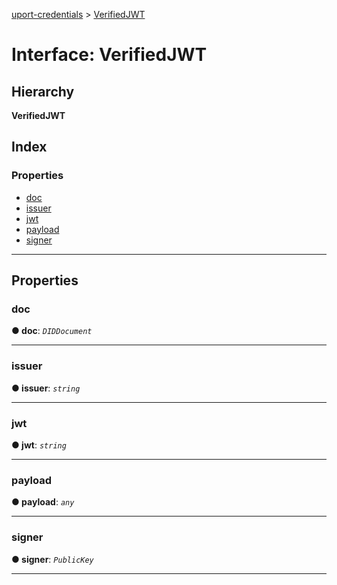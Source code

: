 [uport-credentials](../README.md) > [VerifiedJWT](../interfaces/verifiedjwt.md)

# Interface: VerifiedJWT

## Hierarchy

**VerifiedJWT**

## Index

### Properties

* [doc](verifiedjwt.md#doc)
* [issuer](verifiedjwt.md#issuer)
* [jwt](verifiedjwt.md#jwt)
* [payload](verifiedjwt.md#payload)
* [signer](verifiedjwt.md#signer)

---

## Properties

<a id="doc"></a>

###  doc

**● doc**: *`DIDDocument`*

___
<a id="issuer"></a>

###  issuer

**● issuer**: *`string`*

___
<a id="jwt"></a>

###  jwt

**● jwt**: *`string`*

___
<a id="payload"></a>

###  payload

**● payload**: *`any`*

___
<a id="signer"></a>

###  signer

**● signer**: *`PublicKey`*

___

